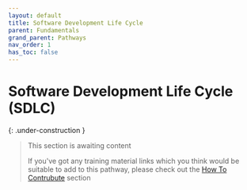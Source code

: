 ```yaml
---
layout: default
title: Software Development Life Cycle
parent: Fundamentals
grand_parent: Pathways
nav_order: 1
has_toc: false
---
```


# Software Development Life Cycle (SDLC)

{: .under-construction }
> This section is awaiting content
> 
> If you've got any training material links which you think would be suitable to add to this pathway, please check out the [How To Contrubute](../../how-to-contribute.html) section
